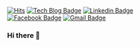 [![Hits](https://hits.seeyoufarm.com/api/count/incr/badge.svg?url=https%3A%2F%2Fgithub.com%2FSangchoKim&count_bg=%2311754F&title_bg=%23555555&icon=&icon_color=%23E7E7E7&title=hits&edge_flat=false)](https://hits.seeyoufarm.com)
[![Tech Blog Badge](http://img.shields.io/badge/-Tech%20blog-black?style=flat-square&logo=bloglovin&link=https://sangcho.tistory.com/)](https://sangcho.tistory.com/)
[![Linkedin Badge](https://img.shields.io/badge/-LinkedIn-blue?style=flat-square&logo=Linkedin&logoColor=white&link=https://www.linkedin.com/in/seong-yun-byeon-8183a8113/)](https://www.linkedin.com/in/seong-yun-byeon-8183a8113/)	
[![Facebook Badge](https://img.shields.io/badge/facebook-1877f2?style=flat-square&logo=facebook&logoColor=white&link=https://www.facebook.com/belle.korea.store/)](https://www.facebook.com/belle.korea.store/)
[![Gmail Badge](https://img.shields.io/badge/Gmail-d14836?style=flat-square&logo=Gmail&logoColor=white&link=mailto:wjdrms1919@gmail.com)](mailto:wjdrms1919@gmail.com)
 
 ### Hi there 👋
 
<!--
**SangchoKim/SangchoKim** is a ✨ _special_ ✨ repository because its `README.md` (this file) appears on your GitHub profile.

Here are some ideas to get you started:

- 🔭 I’m currently working on ...
- 🌱 I’m currently learning ...
- 👯 I’m looking to collaborate on ...
- 🤔 I’m looking for help with ...
- 💬 Ask me about ...
- 📫 How to reach me: ...
- 😄 Pronouns: ...
- ⚡ Fun fact: ...
-->
